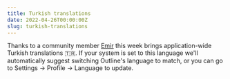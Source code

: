 ```yaml
---
title: Turkish translations
date: 2022-04-26T00:00:00Z
slug: turkish-translations
---
```


Thanks to a community member [Emir](https://crowdin.com/profile/EmirDEV) this week
brings application-wide Turkish translations 🇹🇷. If your system is set to this language
we'll automatically suggest switching Outline's language to match, or you can go
to Settings -> Profile -> Language to update.

